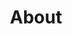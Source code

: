---
layout: page
title: About
#background_style: bg-dark
background_image: url('assets/img/backgrounds/image-from-rawpixel-id-1199650-jpeg.jpg')
# Add a link to the the top menu
menus:
  header:
    title: About
    weight: 2

sections:
- type: members.html
  section_id: team
  title: The Team
  background_style: bg-info text-white
  members:
      - title: Christina M. Aponte
        text: Singer and Songwriter
        image: assets/img/members/person1.jpg
        url: '#'
      - title: Gary D. Stevens
        text: Bass guitar.
        image: assets/img/members/person2.jpg
        url: '#'
      - title: Devon J. Fletcher
        text: Lead guitar.
        image: assets/img/members/person3.jpg
        url: '#'
      - title: Todd E. Anderson
        text: Drums, percussion.
        image: assets/img/members/person5.jpg
        url: '#'
      - title: Daniel T. Riley
        text: Musician, songwriter, producer.
        image: assets/img/members/person6.jpg
        url: '#'
      - title: Ella P. Walter
        text: PR.
        image: assets/img/members/person7.jpg
        url: '#'
  
- type: timeline.html
  section_id: history
  title: History
  background_style: bg-dark text-primary
  last_image: assets/img/timeline-end.png
  actions:
    - image: assets/img/portfolio/thumbnails/1.jpg
      title: >+
        March 2020
        **The Start**
      text: >-
        ATC began with the dream of making a difference.      

- type: contact.html
  section_id: contact
  title: Get In Touch!
  text: >-
    Ready to start your next project with us? Give us a call or send us an email
    and we will get back to you as soon as possible!
  actions:
    - title: E-Mail
      icon: fa-envelope
      url: mailto:addymmoran@gmail.com

---